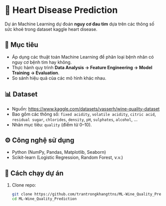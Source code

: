 # 🍷 Heart Disease Prediction

Dự án Machine Learning dự đoán **nguy cơ đau tim** dựa trên các thông số sức khoẻ trong dataset kaggle heart disease.

## 📌 Mục tiêu
- Áp dụng các thuật toán Machine Learning để phân loại bệnh nhân có nguy cơ bệnh tim hay không.
- Thực hành quy trình **Data Analysis → Feature Engineering → Model Training → Evaluation**.
- So sánh hiệu quả của các mô hình khác nhau.

## 📊 Dataset
- Nguồn: https://www.kaggle.com/datasets/yasserh/wine-quality-dataset 
- Bao gồm các thông số: `fixed acidity`, `volatile acidity`, `citric acid`, `residual sugar`, `chlorides`, `density`, `pH`, `sulphates`, `alcohol`, …  
- Nhãn mục tiêu: `quality` (điểm từ 0–10).

## ⚙️ Công nghệ sử dụng
- Python (NumPy, Pandas, Matplotlib, Seaborn)
- Scikit-learn (Logistic Regression, Random Forest, v.v.)

## 🚀 Cách chạy dự án
1. Clone repo:
   ```bash
   git clone https://github.com/trantrongkhangttns/ML-Wine_Quality_Prediction.git
   cd ML-Wine_Quality_Prediction
